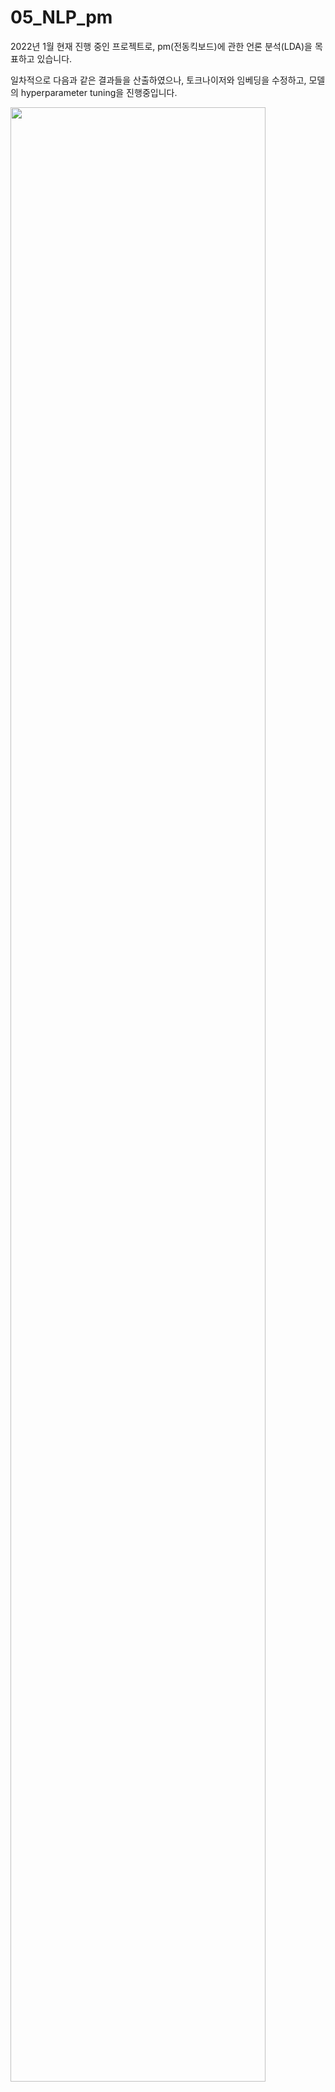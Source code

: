 # 05_NLP_pm
2022년 1월 현재 진행 중인 프로젝트로, 
pm(전동킥보드)에 관한 언론 분석(LDA)을 목표하고 있습니다.

일차적으로 다음과 같은 결과들을 산출하였으나, 토크나이저와 임베딩을 수정하고, 모델의 hyperparameter tuning을 진행중입니다.

 <img width="90%" src="https://user-images.githubusercontent.com/83095823/147893702-62059da5-f1c5-4e1e-91f9-b65a6d6e6092.PNG"/>
